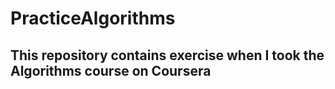 # PracticeAlgorithms
## This repository contains exercise when I took the Algorithms course on Coursera
